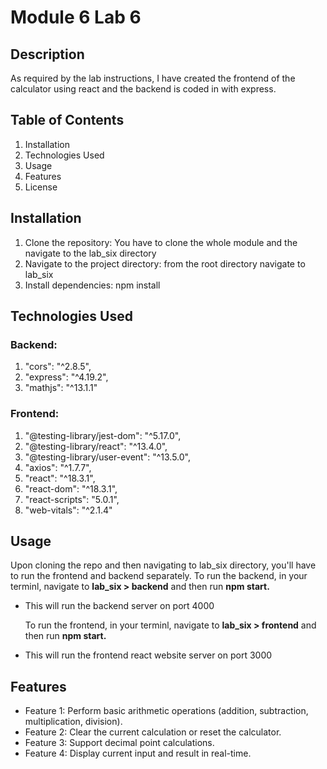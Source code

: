 # Module 6 Lab 6

## Description

As required by the lab instructions, I have created the frontend of the calculator using react and the backend is coded in with express.

## Table of Contents

1. Installation
2. Technologies Used
3. Usage
4. Features
5. License

## Installation

1. Clone the repository:
   You have to clone the whole module and the navigate to the lab_six directory
2. Navigate to the project directory:
   from the root directory navigate to lab_six
3. Install dependencies:
   npm install

## Technologies Used

### Backend:

1. "cors": "^2.8.5",
2. "express": "^4.19.2",
3. "mathjs": "^13.1.1"

### Frontend:

1. "@testing-library/jest-dom": "^5.17.0",
2. "@testing-library/react": "^13.4.0",
3. "@testing-library/user-event": "^13.5.0",
4. "axios": "^1.7.7",
5. "react": "^18.3.1",
6. "react-dom": "^18.3.1",
7. "react-scripts": "5.0.1",
8. "web-vitals": "^2.1.4"

## Usage

Upon cloning the repo and then navigating to lab_six directory, you'll have to run the frontend and backend separately.
To run the backend, in your terminl, navigate to **lab_six > backend** and then run **npm start.**

- This will run the backend server on port 4000

  To run the frontend, in your terminl, navigate to **lab_six > frontend** and then run **npm start.**

- This will run the frontend react website server on port 3000

## Features

- Feature 1: Perform basic arithmetic operations (addition, subtraction, multiplication, division).
- Feature 2: Clear the current calculation or reset the calculator.
- Feature 3: Support decimal point calculations.
- Feature 4: Display current input and result in real-time.
